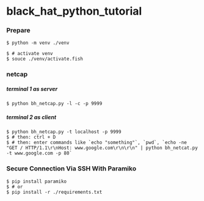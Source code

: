 # black_hat_python_tutorial

### Prepare

```console
$ python -m venv ./venv

$ # activate venv
$ souce ./venv/activate.fish
```

### netcap

##### terminal 1 as server

```console
$ python bh_netcap.py -l -c -p 9999
```

##### terminal 2 as client

```console
$ python bh_netcap.py -t localhost -p 9999
$ # then: ctrl + D
$ # then: enter commands like `echo "something"`, `pwd`, `echo -ne "GET / HTTP/1.1\r\nHost: www.google.com\r\n\r\n" | python bh_netcat.py -t www.google.com -p 80`
```

### Secure Connection Via SSH With Paramiko

```console
$ pip install paramiko
$ # or
$ pip install -r ./requirements.txt
```
